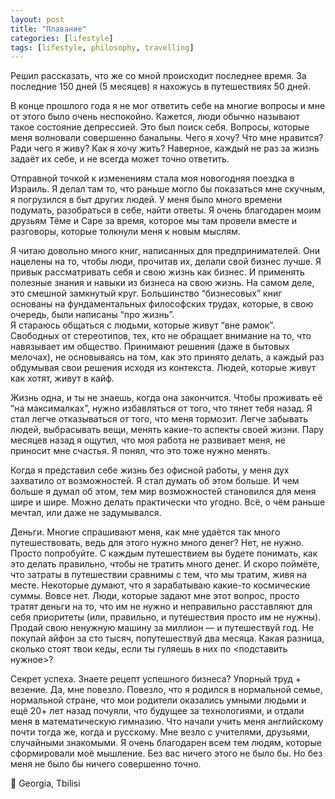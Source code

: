 ```yaml
---
layout: post
title: "Плавание"
categories: [lifestyle]
tags: [lifestyle, philosophy, travelling]
---
```


Решил рассказать, что же со мной происходит последнее время. За последние 150 дней (5 месяцев) я нахожусь в путешествиях 50 дней.  

В конце прошлого года я не мог ответить себе на многие вопросы и мне от этого было очень неспокойно. Кажется, люди обычно называют такое состояние депрессией. Это был поиск себя. Вопросы, которые меня волновали совершенно банальны. Чего я хочу? Что мне нравится? Ради чего я живу? Как я хочу жить? Наверное, каждый не раз за жизнь задаёт их себе, и не всегда может точно ответить.  
<!--more-->

Отправной точкой к изменениям стала моя новогодняя поездка в Израиль. Я делал там то, что раньше могло бы показаться мне скучным, я погрузился в быт других людей. У меня было много времени подумать, разобраться в себе, найти ответы. Я очень благодарен моим друзьям Тёме и Саре за время, которое мы там провели вместе и разговоры, которые толкнули меня к новым мыслям.  

Я читаю довольно много книг, написанных для предпринимателей. Они нацелены на то, чтобы люди, прочитав их, делали свой бизнес лучше. Я привык рассматривать себя и свою жизнь как бизнес. И применять полезные знания и навыки из бизнеса на свою жизнь. На самом деле, это смешной замкнутый круг. Большинство “бизнесовых” книг основаны на фундаментальных философских трудах, которые, в свою очередь, были написаны “про жизнь”.  
Я стараюсь общаться с людьми, которые живут “вне рамок”. Свободных от стереотипов, тех, кто не обращает внимание на то, что навязывает им общество. Принимают решения (даже в бытовых мелочах), не основываясь на том, как это принято делать, а каждый раз обдумывая свои решения исходя из контекста. Людей, которые живут как хотят, живут в кайф.  

Жизнь одна, и ты не знаешь, когда она закончится. Чтобы проживать её “на максималках”, нужно избавляться от того, что тянет тебя назад. Я стал легче отказываться от того, что меня тормозит. Легче забывать людей, выбрасывать вещи, менять какие-то аспекты своей жизни. Пару месяцев назад я ощутил, что моя работа не развивает меня, не приносит мне счастья. Я понял, что это тоже нужно менять.  

Когда я представил себе жизнь без офисной работы, у меня дух захватило от возможностей. Я стал думать об этом больше. И чем больше я думал об этом, тем мир возможностей становился для меня шире и шире. Можно делать практически что угодно. Всё, о чём раньше мечтал, или даже не задумывался.  

Деньги. Многие спрашивают меня, как мне удаётся так много путешествовать, ведь для этого нужно много денег? Нет, не нужно. Просто попробуйте. С каждым путешествием вы будете понимать, как это делать правильно, чтобы не тратить много денег. И скоро поймёте, что затраты в путешествии сравнимы с тем, что мы тратим, живя на месте. Некоторые думают, что я зарабатываю какие-то космические суммы. Вовсе нет. Люди, которые задают мне этот вопрос, просто тратят деньги на то, что им не нужно и неправильно расставляют для себя приоритеты (или, правильно, и путешествия просто им не нужны). Продай свою ненужную машину за миллион — и путешествуй год. Не покупай айфон за сто тысяч, попутешествуй два месяца. Какая разница, сколько стоят твои кеды, если ты гуляешь в них по <подставить нужное>?  

Секрет успеха. Знаете рецепт успешного бизнеса? Упорный труд + везение. Да, мне повезло. Повезло, что я родился в нормальной семье, нормальной стране, что мои родители оказались умными людьми и ещё 20+ лет назад почуяли, что будущее за технологиями, и отдали меня в математическую гимназию. Что начали учить меня английскому почти тогда же, когда и русскому. Мне везло с учителями, друзьями, случайными знакомыми. Я очень благодарен всем тем людям, которые сформировали моё мышление. Без вас ничего этого не было бы. Но без меня не было бы ничего совершенно точно.  

📍 Georgia, Tbilisi
